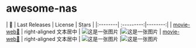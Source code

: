 # awesome-nas

| 🔗 | Last Releases  |	License | Stars |
|:--------| :---------:|--------:|
| [movie-web🔗](https://github.com/movie-web/movie-web) | right-aligned 文本居中 |  ![这是一张图片](https://img.shields.io/github/license/movie-web/movie-web "这是图片title") |![这是一张图片](https://img.shields.io/github/stars/movie-web/movie-web "这是图片title")
| [movie-web🔗](https://github.com/movie-web/movie-web) | right-aligned 文本居中 |  ![这是一张图片](https://img.shields.io/github/license/movie-web/movie-web "这是图片title") |![这是一张图片](https://img.shields.io/github/stars/movie-web/movie-web "这是图片title")

